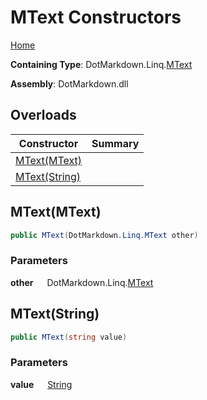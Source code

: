 # MText Constructors

[Home](../../../../README.md)

**Containing Type**: DotMarkdown\.Linq\.[MText](../README.md)

**Assembly**: DotMarkdown\.dll

## Overloads

| Constructor | Summary |
| ----------- | ------- |
| [MText(MText)](#DotMarkdown_Linq_MText__ctor_DotMarkdown_Linq_MText_) | |
| [MText(String)](#DotMarkdown_Linq_MText__ctor_System_String_) | |

## MText\(MText\) <a name="DotMarkdown_Linq_MText__ctor_DotMarkdown_Linq_MText_"></a>

```csharp
public MText(DotMarkdown.Linq.MText other)
```

### Parameters

**other** &emsp; DotMarkdown\.Linq\.[MText](../README.md)

## MText\(String\) <a name="DotMarkdown_Linq_MText__ctor_System_String_"></a>

```csharp
public MText(string value)
```

### Parameters

**value** &emsp; [String](https://docs.microsoft.com/en-us/dotnet/api/system.string)